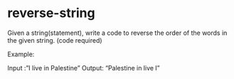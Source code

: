 # reverse-string

Given a string(statement), write a code to reverse the order of the words in the given string. (code required)

Example:

Input :”I live in Palestine” Output: “Palestine in live I”
